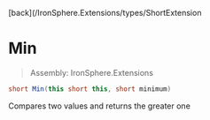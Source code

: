 ﻿

[back](/IronSphere.Extensions/types/ShortExtension

# Min

> Assembly: IronSphere.Extensions

```csharp
short Min(this short this, short minimum)
```

Compares two values and returns the greater one

 